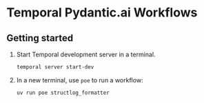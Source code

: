 # Temporal Pydantic.ai Workflows

## Getting started

1. Start Temporal development server in a terminal.

    ```bash
    temporal server start-dev
    ```

1. In a new terminal, use `poe` to run a workflow:

    ```bash
    uv run poe structlog_formatter
    ```

